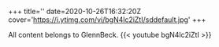 +++
title=''
date=2020-10-26T16:32:20Z
cover='https://i.ytimg.com/vi/bgN4lc2iZtI/sddefault.jpg'
+++

All content belongs to GlennBeck.
{{< youtube bgN4lc2iZtI >}}
